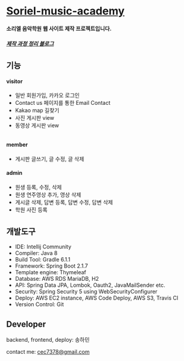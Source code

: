 # [Soriel-music-academy](https://www.sorielacademy.com/)
**소리엘 음악학원 웹 사이트 제작 프로젝트입니다.**  
##### [제작 과정 정리 블로그](https://naldal.github.io/)

######
## 기능
#### visitor
- 일반 회원가입, 카카오 로그인
- Contact us 페이지를 통한 Email Contact
- Kakao map 길찾기
- 사진 게시판 view
- 동영상 게시판 view

######
#### member
- 게시판 글쓰기, 글 수정, 글 삭제


#### admin
- 원생 등록, 수정, 삭제
- 원생 연주영상 추가, 영상 삭제
- 게시글 삭제, 답변 등록, 답변 수정, 답변 삭제
- 학원 사진 등록

######
## 개발도구
- IDE: Intellij Community
- Compiler: Java 8
- Build Tool: Gradle 6.1.1
- Framework: Spring Boot 2.1.7
- Template engine: Thymeleaf
- Database: AWS RDS MariaDB, H2
- API: Spring Data JPA, Lombok, Oauth2, JavaMailSender etc.
- Security: Spring Security 5 using WebSecurityConfigurer
- Deploy: AWS EC2 instance, AWS Code Deploy, AWS S3, Travis CI
- Version Control: Git

######
## Developer
backend, frontend, deploy: 송하민

contact me: cec7378@gmail.com

######




